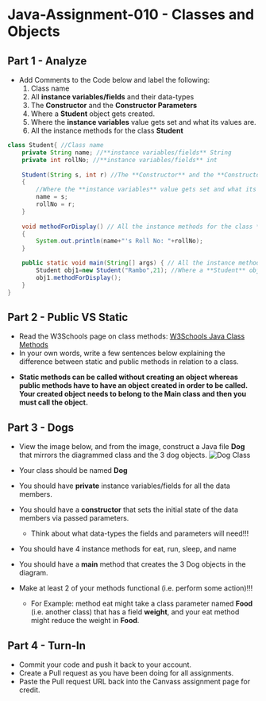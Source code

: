 # Java-Assignment-010 - Classes and Objects

## Part 1 - Analyze
* Add Comments to the Code below and label the following:
  1. Class name
  2. All **instance variables/fields** and their data-types
  3. The **Constructor** and the **Constructor Parameters**
  4. Where a **Student** object gets created.
  5. Where the **instance variables** value gets set and what its values are.
  6. All the instance methods for the class **Student**

```java
class Student{ //Class name
    private String name; //**instance variables/fields** String
    private int rollNo; //**instance variables/fields** int
   
    Student(String s, int r) //The **Constructor** and the **Constructor Parameters**
    {
        //Where the **instance variables** value gets set and what its values are. 
   	    name = s;
   	    rollNo = r;
    }
   
    void methodForDisplay() // All the instance methods for the class **Student**
    {
        System.out.println(name+"'s Roll No: "+rollNo);
    }

    public static void main(String[] args) { // All the instance methods for the class **Student**
        Student obj1=new Student("Rambo",21); //Where a **Student** object gets created.
        obj1.methodForDisplay();
    }
}
```

## Part 2 - Public VS Static

* Read the W3Schools page on class methods: [W3Schools Java Class Methods](https://www.w3schools.com/java/java_class_methods.asp)
* In your own words, write a few sentences below explaining the difference between static and public methods in relation to a class.
- **Static methods can be called without creating an object whereas public methods have to have an object created in order to be called. Your created object needs to belong to the Main class and then you must call the object.**

## Part 3 - Dogs

* View the image below, and from the image, construct a Java file **Dog** that mirrors the diagrammed class and the 3 dog objects.
![Dog Class](images/ClassVSObject.png)

* Your class should be named **Dog**
* You should have **private** instance variables/fields for all the data members.
* You should have a **constructor** that sets the initial state of the data members via passed parameters.
    * Think about what data-types the fields and parameters will need!!!
* You should have 4 instance methods for eat, run, sleep, and name
* You should have a **main** method that creates the 3 Dog objects in the diagram.
* Make at least 2 of your methods functional (i.e. perform some action)!!!
    * For Example: method eat might take a class parameter named **Food** (i.e. another class) that has a field **weight**, and your eat method might reduce the weight in **Food**.

## Part 4 - Turn-In

* Commit your code and push it back to your account.
* Create a Pull request as you have been doing for all assignments.
* Paste the Pull request URL back into the Canvass assignment page for credit.
